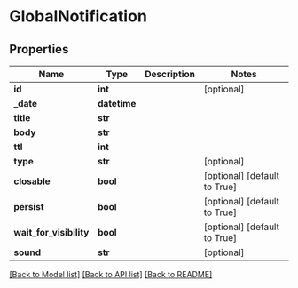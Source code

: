 # GlobalNotification

## Properties
Name | Type | Description | Notes
------------ | ------------- | ------------- | -------------
**id** | **int** |  | [optional] 
**_date** | **datetime** |  | 
**title** | **str** |  | 
**body** | **str** |  | 
**ttl** | **int** |  | 
**type** | **str** |  | [optional] 
**closable** | **bool** |  | [optional] [default to True]
**persist** | **bool** |  | [optional] [default to True]
**wait_for_visibility** | **bool** |  | [optional] [default to True]
**sound** | **str** |  | [optional] 

[[Back to Model list]](../README.md#documentation-for-models) [[Back to API list]](../README.md#documentation-for-api-endpoints) [[Back to README]](../README.md)


